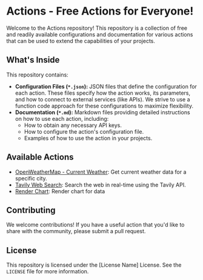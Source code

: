 # Actions - Free Actions for Everyone!

Welcome to the Actions repository! This repository is a collection of free and readily available configurations and documentation for various actions that can be used to extend the capabilities of your projects.

## What's Inside

This repository contains:

*   **Configuration Files (`*.json`):**  JSON files that define the configuration for each action. These files specify how the action works, its parameters, and how to connect to external services (like APIs).  We strive to use a function code approach for these configurations to maximize flexibility.
*   **Documentation (`*.md`):** Markdown files providing detailed instructions on how to use each action, including:
    *   How to obtain any necessary API keys.
    *   How to configure the action's configuration file.
    *   Examples of how to use the action in your projects.

## Available Actions

[//]: # (Dynamically generate this list in the future)

*   [OpenWeatherMap - Current Weather](/): Get current weather data for a specific city.
*   [Tavily Web Search](./tavily-web-search/doc.md):  Search the web in real-time using the Tavily API.
*   [Render Chart](./render-chart/doc.md): Render chart for data

## Contributing

We welcome contributions! If you have a useful action that you'd like to share with the community, please submit a pull request.

## License

This repository is licensed under the [License Name] License.  See the `LICENSE` file for more information.

